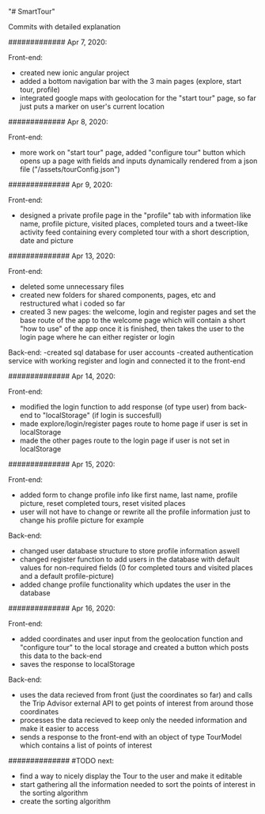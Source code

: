 "# SmartTour" 

Commits with detailed explanation

#############
Apr 7, 2020:

Front-end:
- created new ionic angular project
- added a bottom navigation bar with the 3 main pages (explore, start tour, profile)
- integrated google maps with geolocation for the "start tour" page, so far just puts a marker on user's current location

#############
Apr 8, 2020:

Front-end:
- more work on "start tour" page, added "configure tour" button which opens up a page with fields and inputs dynamically rendered from a json file ("/assets/tourConfig.json")

##############
Apr 9, 2020:

Front-end:
- designed a private profile page in the "profile" tab with information like name, profile picture, visited places, completed tours and a tweet-like activity feed containing every completed tour with a short description, date and picture

##############
Apr 13, 2020:

Front-end: 
- deleted some unnecessary files
- created new folders for shared components, pages, etc and restructured what i coded so far
- created 3 new pages: the welcome, login and register pages and set the base route of the app to the welcome page which will contain a short "how to use" of the app once it is finished, then takes the user to the login page where he can either register or login

Back-end:
-created sql database for user accounts
-created authentication service with working register and login and connected it to the front-end

##############
Apr 14, 2020:

Front-end:
- modified the login function to add response (of type user) from back-end to "localStorage" (if login is succesfull)
- made explore/login/register pages route to home page if user is set in localStorage
- made the other pages route to the login page if user is not set in localStorage

##############
Apr 15, 2020:

Front-end:
- added form to change profile info like first name, last name, profile picture, reset completed tours, reset visited places
- user will not have to change or rewrite all the profile information just to change his profile picture for example

Back-end:
- changed user database structure to store profile information aswell
- changed register function to add users in the database with default values for non-required fields (0 for completed tours and visited places and a default profile-picture)
- added change profile functionality which updates the user in the database

##############
Apr 16, 2020:

Front-end:
- added coordinates and user input from the geolocation function and "configure tour" to the local storage and created a button which posts this data to the back-end
- saves the response to localStorage

Back-end:
- uses the data recieved from front (just the coordinates so far) and calls the Trip Advisor external API to get points of interest from around those coordinates
- processes the data recieved to keep only the needed information and make it easier to access
- sends a response to the front-end with an object of type TourModel which contains a list of points of interest

##############
#TODO next: 
- find a way to nicely display the Tour to the user and make it editable
- start gathering all the information needed to sort the points of interest in the sorting algorithm
- create the sorting algorithm